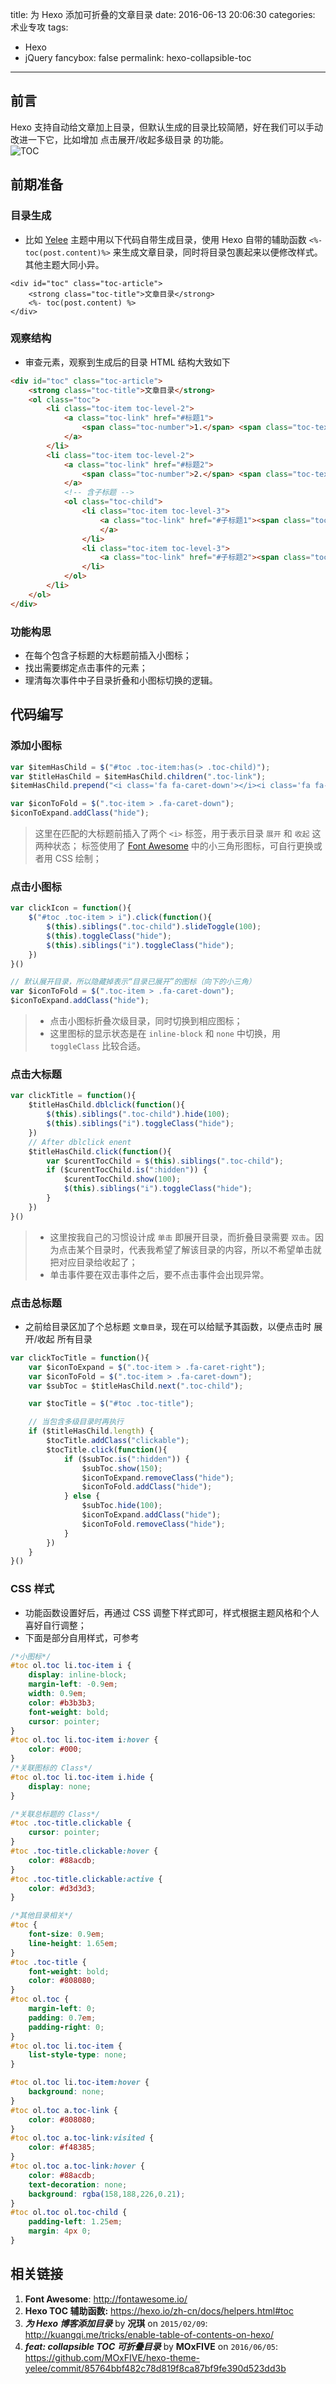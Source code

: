 title: 为 Hexo 添加可折叠的文章目录
date: 2016-06-13 20:06:30
categories: 术业专攻
tags:
- Hexo
- jQuery
fancybox: false
permalink: hexo-collapsible-toc
---

<h2 id="intro">前言</h2>Hexo 支持自动给文章加上目录，但默认生成的目录比较简陋，好在我们可以手动改进一下它，比如增加 点击展开/收起多级目录 的功能。

<!-- more -->
<img style="display: block;" src="/resources/feat.toc.gif" title="TOC">

## 前期准备

### 目录生成

- 比如 [Yelee](https://github.com/MOxFIVE/hexo-theme-yelee/) 主题中用以下代码自带生成目录，使用 Hexo 自带的辅助函数 `<%-toc(post.content)%>` 来生成文章目录，同时将目录包裹起来以便修改样式。其他主题大同小异。

```erb
<div id="toc" class="toc-article">
    <strong class="toc-title">文章目录</strong>
    <%- toc(post.content) %>
</div>
```

### 观察结构

- 审查元素，观察到生成后的目录 HTML 结构大致如下

```html
<div id="toc" class="toc-article">
    <strong class="toc-title">文章目录</strong>
    <ol class="toc">
        <li class="toc-item toc-level-2">
            <a class="toc-link" href="#标题1">
                <span class="toc-number">1.</span> <span class="toc-text">标题1</span>
            </a>
        </li>
        <li class="toc-item toc-level-2">
            <a class="toc-link" href="#标题2">
                <span class="toc-number">2.</span> <span class="toc-text">标题2</span>
            </a>
            <!-- 含子标题 -->
            <ol class="toc-child">
                <li class="toc-item toc-level-3">
                    <a class="toc-link" href="#子标题1"><span class="toc-number">2.1.</span> <span class="toc-text">子标题1</span>
                    </a>
                </li>
                <li class="toc-item toc-level-3">
                    <a class="toc-link" href="#子标题2"><span class="toc-number">2.2.</span> <span class="toc-text">子标题2</span></a>
                </li>
            </ol>
        </li>
    </ol>
</div>
```

### 功能构思
- 在每个包含子标题的大标题前插入小图标；
- 找出需要绑定点击事件的元素；
- 理清每次事件中子目录折叠和小图标切换的逻辑。

## 代码编写

### 添加小图标
```js
var $itemHasChild = $("#toc .toc-item:has(> .toc-child)");
var $titleHasChild = $itemHasChild.children(".toc-link");
$itemHasChild.prepend("<i class='fa fa-caret-down'></i><i class='fa fa-caret-right'></i>");

var $iconToFold = $(".toc-item > .fa-caret-down");
$iconToExpand.addClass("hide");
```

> 这里在匹配的大标题前插入了两个 `<i>` 标签，用于表示目录 `展开` 和 `收起` 这两种状态；
> 标签使用了 [Font Awesome](http://fontawesome.io/) 中的小三角形图标，可自行更换或者用 CSS 绘制；

### 点击小图标

```js
var clickIcon = function(){
    $("#toc .toc-item > i").click(function(){
        $(this).siblings(".toc-child").slideToggle(100);
        $(this).toggleClass("hide");
        $(this).siblings("i").toggleClass("hide");
    })
}()

// 默认展开目录，所以隐藏掉表示“目录已展开”的图标（向下的小三角）
var $iconToFold = $(".toc-item > .fa-caret-down");
$iconToExpand.addClass("hide");
```

> - 点击小图标折叠次级目录，同时切换到相应图标；
> - 这里图标的显示状态是在 `inline-block` 和 `none` 中切换，用 `toggleClass` 比较合适。

### 点击大标题

```js
var clickTitle = function(){
    $titleHasChild.dblclick(function(){
        $(this).siblings(".toc-child").hide(100);
        $(this).siblings("i").toggleClass("hide");
    })
    // After dblclick enent
    $titleHasChild.click(function(){
        var $curentTocChild = $(this).siblings(".toc-child");
        if ($curentTocChild.is(":hidden")) {
            $curentTocChild.show(100);
            $(this).siblings("i").toggleClass("hide");
        }
    })
}()
```

> - 这里按我自己的习惯设计成 `单击` 即展开目录，而折叠目录需要 `双击`。因为点击某个目录时，代表我希望了解该目录的内容，所以不希望单击就把对应目录给收起了；
> - 单击事件要在双击事件之后，要不点击事件会出现异常。

### 点击总标题

- 之前给目录区加了个总标题 `文章目录`，现在可以给赋予其函数，以便点击时 展开/收起 所有目录

```js
var clickTocTitle = function(){
    var $iconToExpand = $(".toc-item > .fa-caret-right");
    var $iconToFold = $(".toc-item > .fa-caret-down");
    var $subToc = $titleHasChild.next(".toc-child");

    var $tocTitle = $("#toc .toc-title");

    // 当包含多级目录时再执行
    if ($titleHasChild.length) {
        $tocTitle.addClass("clickable");
        $tocTitle.click(function(){
            if ($subToc.is(":hidden")) {
                $subToc.show(150);
                $iconToExpand.removeClass("hide");
                $iconToFold.addClass("hide");
            } else {
                $subToc.hide(100);
                $iconToExpand.addClass("hide");
                $iconToFold.removeClass("hide");
            }
        })
    }
}()
```

### CSS 样式

- 功能函数设置好后，再通过 CSS 调整下样式即可，样式根据主题风格和个人喜好自行调整；
- 下面是部分自用样式，可参考

```css
/*小图标*/
#toc ol.toc li.toc-item i {
    display: inline-block;
    margin-left: -0.9em;
    width: 0.9em;
    color: #b3b3b3;
    font-weight: bold;
    cursor: pointer;
}
#toc ol.toc li.toc-item i:hover {
    color: #000;
}
/*关联图标的 Class*/
#toc ol.toc li.toc-item i.hide {
    display: none;
}

/*关联总标题的 Class*/
#toc .toc-title.clickable {
    cursor: pointer;
}
#toc .toc-title.clickable:hover {
    color: #88acdb;
}
#toc .toc-title.clickable:active {
    color: #d3d3d3;
}

/*其他目录相关*/
#toc {
    font-size: 0.9em;
    line-height: 1.65em;
}
#toc .toc-title {
    font-weight: bold;
    color: #808080;
}
#toc ol.toc {
    margin-left: 0;
    padding: 0.7em;
    padding-right: 0;
}
#toc ol.toc li.toc-item {
    list-style-type: none;
}

#toc ol.toc li.toc-item:hover {
    background: none;
}
#toc ol.toc a.toc-link {
    color: #808080;
}
#toc ol.toc a.toc-link:visited {
    color: #f48385;
}
#toc ol.toc a.toc-link:hover {
    color: #88acdb;
    text-decoration: none;
    background: rgba(158,188,226,0.21);
}
#toc ol.toc ol.toc-child {
    padding-left: 1.25em;
    margin: 4px 0;
}

```

## 相关链接
1. **Font Awesome**: <http://fontawesome.io/>
1. **Hexo TOC 辅助函数:** https://hexo.io/zh-cn/docs/helpers.html#toc
1. ***为 Hexo 博客添加目录*** by **况琪** on <code>2015/02/09</code>: <http://kuangqi.me/tricks/enable-table-of-contents-on-hexo/>
1. ***feat: collapsible TOC 可折叠目录*** by **MOxFIVE** on <code>2016/06/05</code>: <https://github.com/MOxFIVE/hexo-theme-yelee/commit/85764bbf482c78d819f8ca87bf9fe390d523dd3b>